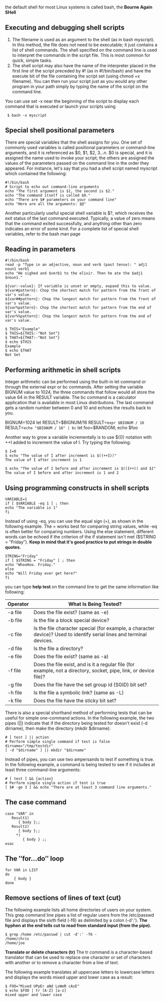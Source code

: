 the default shell for most Linux systems is called bash, the **Bourne Again SHell**

Executing and debugging shell scripts
---
1. The filename is used as an argument to the shell (as in bash myscript). In this method, the file does not need to be executable; it just contains a list of shell commands. The shell specified on the command line is used to interpret the commands in the script file. This is most common for quick, simple tasks.
2. The shell script may also have the name of the interpreter placed in the first line of the script preceded by #! (as in #!/bin/bash) and have the execute bit of the file containing the script set (using chmod +x filename). You can then run your script just as you would any other program in your path simply by typing the name of the script on the command line.

You can use set -x near the beginning of the script to display each command that is executed or launch your scripts using
```
 $ bash -x myscript
```

Special shell positional parameters
---
There are special variables that the shell assigns for you. One set of commonly used variables is called positional parameters or command-line arguments, 
and it is referenced as $0, $1, $2, $3…$n. $0 is special, 
and it is assigned the name used to invoke your script; the others are assigned the values of the parameters passed on the command line in the order they appeared. 
For instance, 
let's say that you had a shell script named myscript which contained the following:
```
#!/bin/bash
# Script to echo out command-line arguments
echo "The first argument is $1, the second is $2."
echo "The command itself is called $0."
echo "There are $# parameters on your command line"
echo "Here are all the arguments: $@"
```

Another particularly useful special shell variable is $?, which receives the exit status of the last command executed. Typically, a value of zero means that the command exited successfully, and anything other than zero indicates an error of some kind. For a complete list of special shell variables, refer to the bash man page

Reading in parameters
---
```
#!/bin/bash
read -p "Type in an adjective, noun and verb (past tense): " adj1 noun1 verb1
echo "He sighed and $verb1 to the elixir. Then he ate the $adj1 $noun1."
```

```
${var:-value}: If variable is unset or empty, expand this to value.
${var#pattern}: Chop the shortest match for pattern from the front of var's value.
${var##pattern}: Chop the longest match for pattern from the front of var's value.
${var%pattern}: Chop the shortest match for pattern from the end of var's value.
${var%%pattern}: Chop the longest match for pattern from the end of var's value.
```
```
$ THIS="Example"
$ THIS=${THIS:-"Not Set"}
$ THAT=${THAT:-"Not Set"}
$ echo $THIS
Example
$ echo $THAT
Not Set
```

Performing arithmetic in shell scripts
---
Integer arithmetic can be performed using the built-in let command or through the external expr or bc commands. After setting the variable BIGNUM value to 1024, the three commands that follow would all store the value 64 in the RESULT variable. The bc command is a calculator application that is available in most Linux distributions. The last command gets a random number between 0 and 10 and echoes the results back to you.

BIGNUM=1024
let RESULT=$BIGNUM/16
RESULT=`expr $BIGNUM / 16`
RESULT=`echo "$BIGNUM / 16" | bc`
let foo=$RANDOM; echo $foo


Another way to grow a variable incrementally is to use $(()) notation with ++I added to increment the value of I. Try typing the following:
```
$ I=0
$ echo "The value of I after increment is $((++I))"
The value of I after increment is 1
 
$ echo "The value of I before and after increment is $((I++)) and $I"
The value of I before and after increment is 1 and 2
```

Using programming constructs in shell scripts
---
```
VARIABLE=1
if [ $VARIABLE -eq 1 ] ; then
echo "The variable is 1"
fi
```

Instead of using -eq, you can use the equal sign (=), as shown in the following example. The = works best for comparing string values, while -eq is often better for comparing numbers. Using the else statement, different words can be echoed if the criterion of the if statement isn't met ($STRING = ″Friday″). **Keep in mind that it's good practice to put strings in double quotes.**
```
STRING="Friday"
if [ $STRING = "Friday" ] ; then
echo "WhooHoo. Friday."
else
echo "Will Friday ever get here?"
fi
```

you can type **help test** on the command line to get the same information like following:

| Operator |	What Is Being Tested? |
| -------- | --------------------- |
|-a file |	Does the file exist? (same as -e)|
|-b file	|Is the file a block special device?|
|-c file	|Is the file character special (for example, a character device)? Used to identify serial lines and terminal devices.|
|-d file|	Is the file a directory?|
|-e file|	Does the file exist? (same as -a)|
|-f file|	Does the file exist, and is it a regular file (for example, not a directory, socket, pipe, link, or device file)?|
|-g file	|Does the file have the set group id (SGID) bit set?|
|-h file|	Is the file a symbolic link? (same as -L)|
|-k file|	Does the file have the sticky bit set?|



There is also a special shorthand method of performing tests that can be useful for simple one-command actions. In the following example, the two pipes (||) indicate that if the directory being tested for doesn't exist (-d dirname), then make the directory (mkdir $dirname):
```
# [ test ] || action
# Perform simple single command if test is false
dirname="/tmp/testdir"
[ -d "$dirname" ] || mkdir "$dirname"
```

Instead of pipes, you can use two ampersands to test if something is true. In the following example, a command is being tested to see if it includes at least three command-line arguments:
```
# [ test ] && {action}
# Perform simple single action if test is true
[ $# -ge 3 ] && echo "There are at least 3 command line arguments."
```

The case command
---
```
case "VAR" in
   Result1)
      { body };;
   Result2)
      { body };;
     *)
        { body } ;;
esac
```
The ″for…do″ loop
---
```
for VAR in LIST
do
    { body }
done
```

Remove sections of lines of text (cut)
---
The following example lists all home directories of users on your system. This grep command line pipes a list of regular users from the /etc/passwd file and displays the sixth field (-f6) as delimited by a colon (-d':'). **The hyphen at the end tells cut to read from standard input (from the pipe).**
```
$ grep /home /etc/passwd | cut -d':' -f6 -
/home/chris
/home/joe
```

**Translate or delete characters (tr)**
The tr command is a character-based translator that can be used to replace one character or set of characters with another or to remove a character from a line of text.

The following example translates all uppercase letters to lowercase letters and displays the words mixed upper and lower case as a result:
```
$ FOO="Mixed UPpEr aNd LoWeR cAsE"
$ echo $FOO | tr [A-Z] [a-z]
mixed upper and lower case
```
